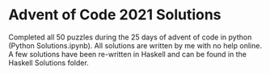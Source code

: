 
# Advent of Code 2021 Solutions

Completed all 50 puzzles during the 25 days of advent of code in python (Python Solutions.ipynb). All solutions are written by me with no help online. A few solutions have been re-written in Haskell and can be found in the Haskell Solutions folder. 


